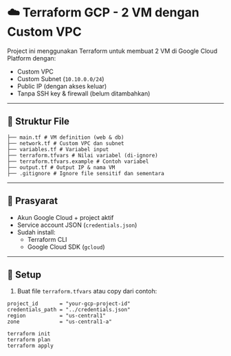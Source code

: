 # ☁️ Terraform GCP - 2 VM dengan Custom VPC

Project ini menggunakan Terraform untuk membuat 2 VM di Google Cloud Platform dengan:
- Custom VPC
- Custom Subnet (`10.10.0.0/24`)
- Public IP (dengan akses keluar)
- Tanpa SSH key & firewall (belum ditambahkan)

---

## 📁 Struktur File

```hcl
├── main.tf # VM definition (web & db)
├── network.tf # Custom VPC dan subnet
├── variables.tf # Variabel input
├── terraform.tfvars # Nilai variabel (di-ignore)
├── terraform.tfvars.example # Contoh variabel
├── output.tf # Output IP & nama VM
├── .gitignore # Ignore file sensitif dan sementara
```

---

## 🧰 Prasyarat

- Akun Google Cloud + project aktif
- Service account JSON (`credentials.json`)
- Sudah install:
  - Terraform CLI
  - Google Cloud SDK (`gcloud`)

---

## 🔧 Setup

1. Buat file `terraform.tfvars` atau copy dari contoh:

```hcl
project_id       = "your-gcp-project-id"
credentials_path = "../credentials.json"
region           = "us-central1"
zone             = "us-central1-a"

terraform init
terraform plan
terraform apply

```